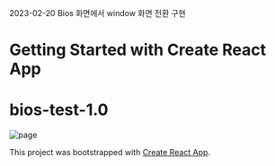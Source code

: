 2023-02-20
Bios 화면에서 window 화면 전환 구현

# Getting Started with Create React App
# bios-test-1.0

<img src='https://user-images.githubusercontent.com/115362203/229029901-7d0f36e4-d3f7-4870-9d48-20da31d952d7.png' alt='page'/>

This project was bootstrapped with [Create React App](https://github.com/facebook/create-react-app).
